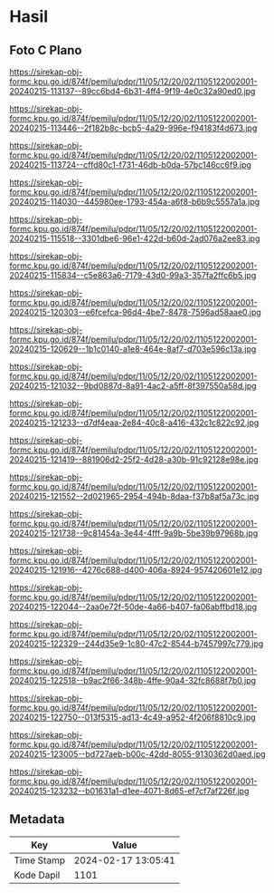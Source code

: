 # Hasil

## Foto C Plano

https://sirekap-obj-formc.kpu.go.id/874f/pemilu/pdpr/11/05/12/20/02/1105122002001-20240215-113137--89cc6bd4-6b31-4ff4-9f19-4e0c32a90ed0.jpg

https://sirekap-obj-formc.kpu.go.id/874f/pemilu/pdpr/11/05/12/20/02/1105122002001-20240215-113446--2f182b8c-bcb5-4a29-996e-f94183f4d673.jpg

https://sirekap-obj-formc.kpu.go.id/874f/pemilu/pdpr/11/05/12/20/02/1105122002001-20240215-113724--cffd80c1-f731-46db-b0da-57bc146cc6f9.jpg

https://sirekap-obj-formc.kpu.go.id/874f/pemilu/pdpr/11/05/12/20/02/1105122002001-20240215-114030--445980ee-1793-454a-a6f8-b6b9c5557a1a.jpg

https://sirekap-obj-formc.kpu.go.id/874f/pemilu/pdpr/11/05/12/20/02/1105122002001-20240215-115518--3301dbe6-96e1-422d-b60d-2ad076a2ee83.jpg

https://sirekap-obj-formc.kpu.go.id/874f/pemilu/pdpr/11/05/12/20/02/1105122002001-20240215-115834--c5e863a6-7179-43d0-99a3-357fa2ffc6b5.jpg

https://sirekap-obj-formc.kpu.go.id/874f/pemilu/pdpr/11/05/12/20/02/1105122002001-20240215-120303--e6fcefca-96d4-4be7-8478-7596ad58aae0.jpg

https://sirekap-obj-formc.kpu.go.id/874f/pemilu/pdpr/11/05/12/20/02/1105122002001-20240215-120629--1b1c0140-a1e8-464e-8af7-d703e596c13a.jpg

https://sirekap-obj-formc.kpu.go.id/874f/pemilu/pdpr/11/05/12/20/02/1105122002001-20240215-121032--9bd0887d-8a91-4ac2-a5ff-8f397550a58d.jpg

https://sirekap-obj-formc.kpu.go.id/874f/pemilu/pdpr/11/05/12/20/02/1105122002001-20240215-121233--d7df4eaa-2e84-40c8-a416-432c1c822c92.jpg

https://sirekap-obj-formc.kpu.go.id/874f/pemilu/pdpr/11/05/12/20/02/1105122002001-20240215-121419--881906d2-25f2-4d28-a30b-91c92128e98e.jpg

https://sirekap-obj-formc.kpu.go.id/874f/pemilu/pdpr/11/05/12/20/02/1105122002001-20240215-121552--2d021965-2954-494b-8daa-f37b8af5a73c.jpg

https://sirekap-obj-formc.kpu.go.id/874f/pemilu/pdpr/11/05/12/20/02/1105122002001-20240215-121738--9c81454a-3e44-4fff-9a9b-5be39b97968b.jpg

https://sirekap-obj-formc.kpu.go.id/874f/pemilu/pdpr/11/05/12/20/02/1105122002001-20240215-121916--4276c688-d400-406a-8924-957420601e12.jpg

https://sirekap-obj-formc.kpu.go.id/874f/pemilu/pdpr/11/05/12/20/02/1105122002001-20240215-122044--2aa0e72f-50de-4a66-b407-fa06abffbd18.jpg

https://sirekap-obj-formc.kpu.go.id/874f/pemilu/pdpr/11/05/12/20/02/1105122002001-20240215-122329--244d35e9-1c80-47c2-8544-b7457997c779.jpg

https://sirekap-obj-formc.kpu.go.id/874f/pemilu/pdpr/11/05/12/20/02/1105122002001-20240215-122518--b9ac2f66-348b-4ffe-90a4-32fc8688f7b0.jpg

https://sirekap-obj-formc.kpu.go.id/874f/pemilu/pdpr/11/05/12/20/02/1105122002001-20240215-122750--013f5315-ad13-4c49-a952-4f206f8810c9.jpg

https://sirekap-obj-formc.kpu.go.id/874f/pemilu/pdpr/11/05/12/20/02/1105122002001-20240215-123005--bd727aeb-b00c-42dd-8055-9130362d0aed.jpg

https://sirekap-obj-formc.kpu.go.id/874f/pemilu/pdpr/11/05/12/20/02/1105122002001-20240215-123232--b01631a1-d1ee-4071-8d65-ef7cf7af226f.jpg


## Metadata

| Key        | Value               |
| ---------- | ------------------- |
| Time Stamp | 2024-02-17 13:05:41 |
| Kode Dapil | 1101                |



